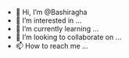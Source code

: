 - 👋 Hi, I’m @Bashiragha
- 👀 I’m interested in ...
- 🌱 I’m currently learning ...
- 💞️ I’m looking to collaborate on ...
- 📫 How to reach me ...

<!---
Bashiragha/Bashiragha is a ✨ special ✨ repository because its `README.md` (this file) appears on your GitHub profile.
You can click the Preview link to take a look at your changes.
--->

